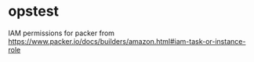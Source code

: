 # opstest

IAM permissions for packer from https://www.packer.io/docs/builders/amazon.html#iam-task-or-instance-role
